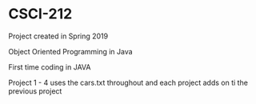 # CSCI-212
Project created in Spring 2019 <p>
 Object Oriented Programming in Java <p>
 First time coding in JAVA <p>
  Project 1 - 4 uses the cars.txt throughout and each project adds on ti the previous project  
